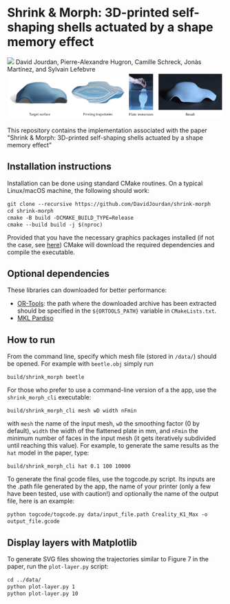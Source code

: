 # Shrink & Morph: 3D-printed self-shaping shells actuated by a shape memory effect
[![](https://github.com/DavidJourdan/shrink-morph/workflows/Build/badge.svg)](https://github.com/DavidJourdan/shrink-morph/actions)
David Jourdan, Pierre-Alexandre Hugron, Camille Schreck, Jonàs Martínez, and Sylvain Lefebvre
![Teaser image](data/teaser.png)

This repository contains the implementation associated with the paper "Shrink & Morph: 3D-printed self-shaping shells actuated by a shape memory effect"

## Installation instructions

Installation can be done using standard CMake routines. On a typical Linux/macOS machine, the following should work:
```
git clone --recursive https://github.com/DavidJourdan/shrink-morph
cd shrink-morph
cmake -B build -DCMAKE_BUILD_TYPE=Release
cmake --build build -j $(nproc)
```
Provided that you have the necessary graphics packages installed (if not the case, see [here](Dependencies.md)) CMake will download the required dependencies and compile the executable.

## Optional dependencies 

These libraries can downloaded for better performance:
- [OR-Tools](https://developers.google.com/optimization/install/cpp/binary_linux): the path where the downloaded archive has been extracted should be specified in the ```${ORTOOLS_PATH}``` variable in ```CMakeLists.txt```.
- [MKL Pardiso](https://www.intel.com/content/www/us/en/developer/tools/oneapi/onemkl-download.html)

## How to run
From the command line, specify which mesh file (stored in ```/data/```) should be opened. For example with ```beetle.obj```  simply run
```
build/shrink_morph beetle
```
For those who prefer to use a command-line version of a the app, use the ```shrink_morph_cli``` executable:
```
build/shrink_morph_cli mesh wD width nFmin
```
with ```mesh``` the name of the input mesh, ```wD``` the smoothing factor (0 by default), ```width``` the width of the flattened plate in mm, and ```nFmin``` the minimum number of faces in the input mesh (it gets iteratively subdivided until reaching this value). For example, to generate the same results as the ```hat``` model in the paper, type:
```
build/shrink_morph_cli hat 0.1 100 10000
```

To generate the final gcode files, use the togcode.py script. Its inputs are the .path file generated by the app, the name of your printer (only a few have been tested, use with caution!) and optionally the name of the output file, here is an example:
```
python togcode/togcode.py data/input_file.path Creality_K1_Max -o output_file.gcode
```

## Display layers with Matplotlib
To generate SVG files showing the trajectories similar to Figure 7 in the paper, run the ```plot-layer.py``` script:
```
cd ../data/
python plot-layer.py 1
python plot-layer.py 10
```